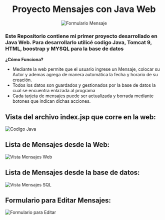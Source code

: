 <div align="center">
 
# Proyecto Mensajes con Java Web

![Formulario Mensaje](https://i.postimg.cc/cJv68yKL/Formulario-de-Ingreso-de-Mensajes.jpg)
 
</div>

<h3>Este Repositorio contiene mi primer proyecto desarrollado en Java Web. Para desarrollarlo utilicé codigo Java, Tomcat 9, HTML, boostrap y MYSQL para la base de datos</h3>


**¿Cómo Funciona?**
- Mediante la web permite que el usuario ingrese un Mensaje, colocar su Autor y ademas agrega de manera automática la fecha y horario de su creación.
- Todos los datos son guardados y gestionados por la base de datos la cual se encuentra enlazada al programa
- Cada tarjeta de mensajes puede ser actualizada y borrada mediante botones que indican dichas acciones.

## Vista del archivo index.jsp que corre en la web:

![Codigo Java](https://i.postimg.cc/Vvr1gnQy/Codigo-Java.jpg)

## Lista de Mensajes desde la Web:

![Vista Mensajes Web](https://i.postimg.cc/DyVLsKXZ/Mensajes-Web.jpg)

## Lista de Mensajes desde la base de datos:

![Vista Mensajes SQL](https://i.postimg.cc/vmv32Z53/Mensajes-SQL.jpg)

## Formulario para Editar Mensajes:

![Formulario para Editar](https://i.postimg.cc/xdFtVFFz/Editar.jpg)
